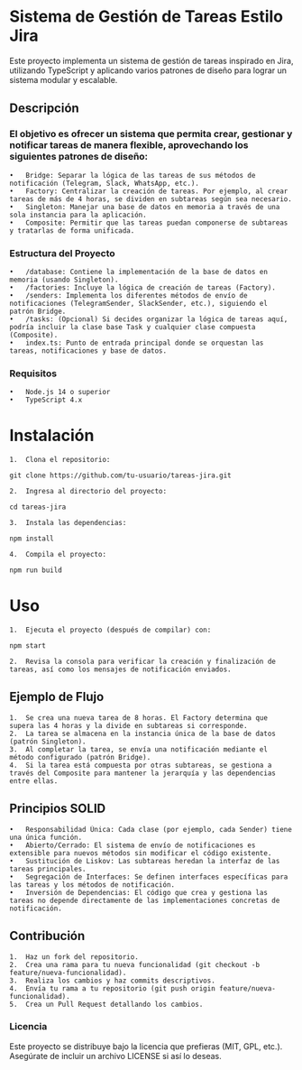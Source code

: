 
# Sistema de Gestión de Tareas Estilo Jira

Este proyecto implementa un sistema de gestión de tareas inspirado en Jira, utilizando TypeScript y aplicando varios patrones de diseño para lograr un sistema modular y escalable.

## Descripción

### El objetivo es ofrecer un sistema que permita crear, gestionar y notificar tareas de manera flexible, aprovechando los siguientes patrones de diseño:
	•	Bridge: Separar la lógica de las tareas de sus métodos de notificación (Telegram, Slack, WhatsApp, etc.).
	•	Factory: Centralizar la creación de tareas. Por ejemplo, al crear tareas de más de 4 horas, se dividen en subtareas según sea necesario.
	•	Singleton: Manejar una base de datos en memoria a través de una sola instancia para la aplicación.
	•	Composite: Permitir que las tareas puedan componerse de subtareas y tratarlas de forma unificada.

### Estructura del Proyecto
	•	/database: Contiene la implementación de la base de datos en memoria (usando Singleton).
	•	/factories: Incluye la lógica de creación de tareas (Factory).
	•	/senders: Implementa los diferentes métodos de envío de notificaciones (TelegramSender, SlackSender, etc.), siguiendo el patrón Bridge.
	•	/tasks: (Opcional) Si decides organizar la lógica de tareas aquí, podría incluir la clase base Task y cualquier clase compuesta (Composite).
	•	index.ts: Punto de entrada principal donde se orquestan las tareas, notificaciones y base de datos.

### Requisitos
	•	Node.js 14 o superior
	•	TypeScript 4.x

# Instalación
	1.	Clona el repositorio:

```git clone https://github.com/tu-usuario/tareas-jira.git```


	2.	Ingresa al directorio del proyecto:

```cd tareas-jira```


	3.	Instala las dependencias:

```npm install```


	4.	Compila el proyecto:

```npm run build```



# Uso
	1.	Ejecuta el proyecto (después de compilar) con:

```npm start```


	2.	Revisa la consola para verificar la creación y finalización de tareas, así como los mensajes de notificación enviados.

## Ejemplo de Flujo
	1.	Se crea una nueva tarea de 8 horas. El Factory determina que supera las 4 horas y la divide en subtareas si corresponde.
	2.	La tarea se almacena en la instancia única de la base de datos (patrón Singleton).
	3.	Al completar la tarea, se envía una notificación mediante el método configurado (patrón Bridge).
	4.	Si la tarea está compuesta por otras subtareas, se gestiona a través del Composite para mantener la jerarquía y las dependencias entre ellas.

## Principios SOLID
	•	Responsabilidad Única: Cada clase (por ejemplo, cada Sender) tiene una única función.
	•	Abierto/Cerrado: El sistema de envío de notificaciones es extensible para nuevos métodos sin modificar el código existente.
	•	Sustitución de Liskov: Las subtareas heredan la interfaz de las tareas principales.
	•	Segregación de Interfaces: Se definen interfaces específicas para las tareas y los métodos de notificación.
	•	Inversión de Dependencias: El código que crea y gestiona las tareas no depende directamente de las implementaciones concretas de notificación.

## Contribución
	1.	Haz un fork del repositorio.
	2.	Crea una rama para tu nueva funcionalidad (git checkout -b feature/nueva-funcionalidad).
	3.	Realiza los cambios y haz commits descriptivos.
	4.	Envía tu rama a tu repositorio (git push origin feature/nueva-funcionalidad).
	5.	Crea un Pull Request detallando los cambios.

### Licencia

Este proyecto se distribuye bajo la licencia que prefieras (MIT, GPL, etc.). Asegúrate de incluir un archivo LICENSE si así lo deseas.
